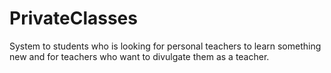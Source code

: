 # PrivateClasses
System to students who is looking for personal teachers to learn something new and for teachers who want to divulgate them as a teacher.
